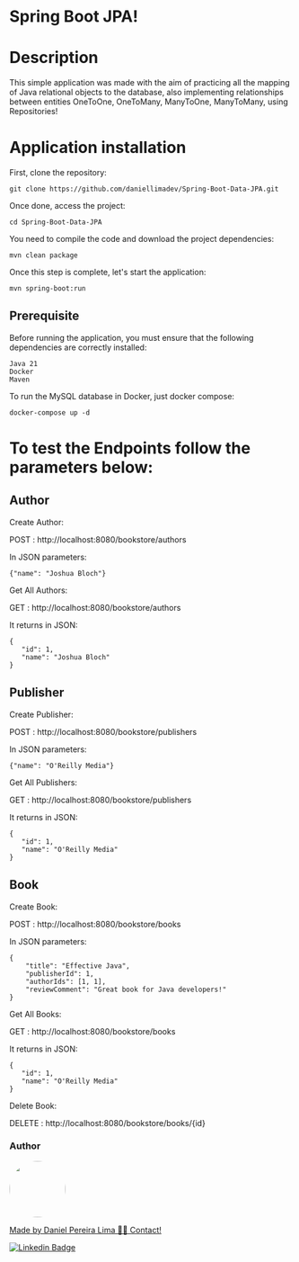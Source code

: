 # Spring Boot JPA!

# Description
This simple application was made with the aim of practicing all the mapping of Java relational objects to the database, also implementing relationships between entities OneToOne, OneToMany, ManyToOne, ManyToMany, using Repositories!

# Application installation

First, clone the repository:
```
git clone https://github.com/daniellimadev/Spring-Boot-Data-JPA.git
```
Once done, access the project:
```
cd Spring-Boot-Data-JPA
```
You need to compile the code and download the project dependencies:
```
mvn clean package
```
Once this step is complete, let's start the application:
```
mvn spring-boot:run
```

## Prerequisite

Before running the application, you must ensure that the following dependencies are correctly installed:

```
Java 21
Docker
Maven
```

To run the MySQL database in Docker, just docker compose:
```
docker-compose up -d
```

# To test the Endpoints follow the parameters below:

## Author

Create Author:

POST : http://localhost:8080/bookstore/authors

In JSON parameters:

```
{"name": "Joshua Bloch"}
```

Get All Authors:

GET : http://localhost:8080/bookstore/authors

It returns in JSON:

```
{
   "id": 1,
   "name": "Joshua Bloch"
}
```

## Publisher

Create Publisher:

POST : http://localhost:8080/bookstore/publishers

In JSON parameters:

```
{"name": "O'Reilly Media"}
```

Get All Publishers:

GET : http://localhost:8080/bookstore/publishers

It returns in JSON:

```
{
   "id": 1,
   "name": "O'Reilly Media"
}
```

## Book

Create Book:

POST : http://localhost:8080/bookstore/books

In JSON parameters:

```
{
    "title": "Effective Java",
    "publisherId": 1,
    "authorIds": [1, 1],
    "reviewComment": "Great book for Java developers!"
}
```

Get All Books:

GET : http://localhost:8080/bookstore/books

It returns in JSON:

```
{
   "id": 1,
   "name": "O'Reilly Media"
}
```

Delete Book:

DELETE : http://localhost:8080/bookstore/books/{id}

<h3>Author</h3>

<a href="https://www.linkedin.com/in/danielpereiralima/">
 <img style="border-radius: 50%;" src="https://avatars.githubusercontent.com/u/96916005?v=4" width="100px;" alt=""/>

Made by Daniel Pereira Lima 👋🏽 Contact!

[![Linkedin Badge](https://img.shields.io/badge/-Daniel-blue?style=flat-square&logo=Linkedin&logoColor=white&link=https://www.linkedin.com/in/danielpereiralima/)](https://www.linkedin.com/in/danielpereiralima/)

